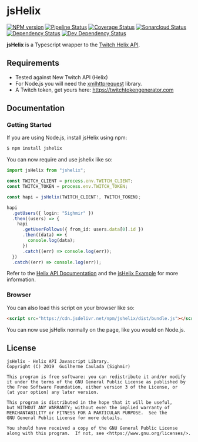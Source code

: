 # jsHelix

[npm-url]: https://npmjs.org/package/jshelix
[npm-image]: https://img.shields.io/npm/v/jshelix.svg
[pipeline-image]: https://github.com/Sighmir/jsHelix/workflows/CI/CD/badge.svg
[pipeline-url]: https://github.com/Sighmir/jsHelix/actions?query=workflow%3ACI%2FCD
[coverage-image]: https://codecov.io/gh/Sighmir/jsHelix/graph/badge.svg
[coverage-url]: https://codecov.io/gh/Sighmir/jsHelix
[quality-image]: https://sonarcloud.io/api/project_badges/measure?project=jsHelix&metric=alert_status
[quality-url]: https://sonarcloud.io/dashboard?id=jsHelix
[depstat-url]: https://david-dm.org/Sighmir/jsHelix
[depstat-image]: https://david-dm.org/Sighmir/jsHelix/status.svg
[devdepstat-url]: https://david-dm.org/Sighmir/jsHelix?type=dev
[devdepstat-image]: https://david-dm.org/Sighmir/jsHelix/dev-status.svg

[![NPM version][npm-image]][npm-url]
[![Pipeline Status][pipeline-image]][pipeline-url]
[![Coverage Status][coverage-image]][coverage-url]
[![Sonarcloud Status][quality-image]][quality-url]
[![Dependency Status][depstat-image]][depstat-url]
[![Dev Dependency Status][devdepstat-image]][devdepstat-url]

**jsHelix** is a Typescript wrapper to the [Twitch Helix API](https://dev.twitch.tv/docs/api/reference/).

## Requirements

- Tested against New Twitch API (Helix)
- For Node.js you will need the [xmlhttprequest](https://www.npmjs.com/package/xmlhttprequest) library.
- A Twitch token, get yours here: https://twitchtokengenerator.com

## Documentation

### Getting Started

If you are using Node.js, install jsHelix using npm:

```bash
$ npm install jshelix
```

You can now require and use jshelix like so:

```ts
import jsHelix from "jshelix";

const TWITCH_CLIENT = process.env.TWITCH_CLIENT;
const TWITCH_TOKEN = process.env.TWITCH_TOKEN;

const hapi = jsHelix(TWITCH_CLIENT!, TWITCH_TOKEN);

hapi
  .getUsers({ login: "Sighmir" })
  .then((users) => {
    hapi
      .getUserFollows({ from_id: users.data[0].id })
      .then((data) => {
        console.log(data);
      })
      .catch((err) => console.log(err));
  })
  .catch((err) => console.log(err));
```

Refer to the [Helix API Documentation](https://dev.twitch.tv/docs/api/reference/) and the [jsHelix Example](https://github.com/Sighmir/jsHelix/tree/master/example) for more information.

### Browser

You can also load this script on your browser like so:

```html
<script src="https://cdn.jsdelivr.net/npm/jshelix/dist/bundle.js"></script>
```

You can now use jsHelix normally on the page, like you would on Node.js.

## License

```
jsHelix - Helix API Javascript Library.
Copyright (C) 2019  Guilherme Caulada (Sighmir)

This program is free software: you can redistribute it and/or modify
it under the terms of the GNU General Public License as published by
the Free Software Foundation, either version 3 of the License, or
(at your option) any later version.

This program is distributed in the hope that it will be useful,
but WITHOUT ANY WARRANTY; without even the implied warranty of
MERCHANTABILITY or FITNESS FOR A PARTICULAR PURPOSE.  See the
GNU General Public License for more details.

You should have received a copy of the GNU General Public License
along with this program.  If not, see <https://www.gnu.org/licenses/>.
```
